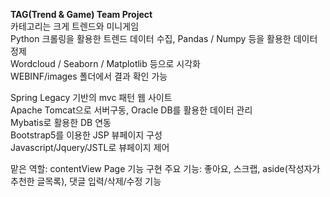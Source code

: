<b>TAG(Trend & Game) Team Project</b><br/>
카테고리는 크게 트렌드와 미니게임<br/>
Python 크롤링을 활용한 트렌드 데이터 수집, Pandas / Numpy 등을 활용한 데이터 정제<br/>
Wordcloud / Seaborn / Matplotlib 등으로 시각화<br/>
WEBINF/images 폴더에서 결과 확인 가능<br/>

Spring Legacy 기반의 mvc 패턴 웹 사이트<br/>
Apache Tomcat으로 서버구동, Oracle DB를 활용한 데이터 관리<br/>
Mybatis로 활용한 DB 연동<br/>
Bootstrap5를 이용한 JSP 뷰페이지 구성<br/>
Javascript/Jquery/JSTL로 뷰페이지 제어<br/>

맡은 역할: contentView Page 기능 구현
주요 기능: 좋아요, 스크랩, aside(작성자가 추천한 글목록), 댓글 입력/삭제/수정 기능
